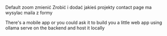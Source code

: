 Default zoom zmienić
Zrobić i dodać jakieś projekty
contact page ma wysylac maila z formy

There's a mobile app or you could ask it to build you a little web app using ollama serve on the backend and host it locally